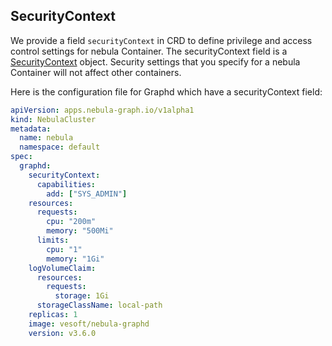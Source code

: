 ## SecurityContext

We provide a field `securityContext` in CRD to define privilege and access control settings for nebula Container.
The securityContext field is a [SecurityContext](https://kubernetes.io/docs/tasks/configure-pod-container/security-context/) object. 
Security settings that you specify for a nebula Container will not affect other containers.

Here is the configuration file for Graphd which have a securityContext field:
```yaml
apiVersion: apps.nebula-graph.io/v1alpha1
kind: NebulaCluster
metadata:
  name: nebula
  namespace: default
spec:
  graphd:
    securityContext:
      capabilities:
        add: ["SYS_ADMIN"]
    resources:
      requests:
        cpu: "200m"
        memory: "500Mi"
      limits:
        cpu: "1"
        memory: "1Gi"
    logVolumeClaim:
      resources:
        requests:
          storage: 1Gi
      storageClassName: local-path
    replicas: 1
    image: vesoft/nebula-graphd
    version: v3.6.0
```
